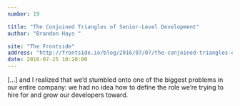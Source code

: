 ```yaml
---
number: 19

title: "The Conjoined Triangles of Senior-Level Development"
author: "Brandon Hays "

site: "The Frontside"
address: "http://frontside.io/blog/2016/07/07/the-conjoined-triangles-of-senior-level-development.html"
date: 2016-07-25 10:20:00
---
```


[…] and I realized that we’d stumbled onto one of the biggest problems in our entire company: we had no idea how to define the role we’re trying to hire for and grow our developers toward.
